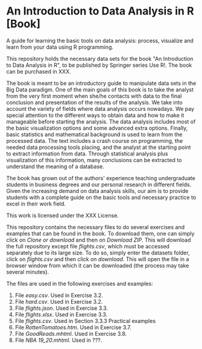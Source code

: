# An Introduction to Data Analysis in R [Book]

A guide for learning the basic tools on data analysis: process, visualize and learn from your data using R programming.

This repository holds the necessary data sets for the book "An Introduction to Data Analysis in R", to be published by Springer series Use R!. The book can be purchased in XXX.

The book is meant to be an introductory guide to manipulate data sets in the Big Data paradigm. One of the main goals of this book is to take the analyst from the very first moment when she/he contacts with data to the final conclusion and presentation of the results of the analysis. We take into account the variety of fields where data analysis occurs nowadays. We pay special attention to the different ways to obtain data and how to make it manageable before starting the analysis. The data analysis includes most of the basic visualization options and some advanced extra options. Finally, basic statistics and mathematical background is used to learn from the processed data. The text includes a crash course on programming, the needed data processing tools placing, and the analyst at the starting point to extract information from data. Through statistical analysis plus visualization of this information, many conclusions can be extracted to understand the meaning of a database.

The book has grown out of the authors' experience teaching undergraduate students in business degrees and our personal research in different fields. Given the increasing demand on data analysis skills, our aim is to provide students with a complete guide on the basic tools and necessary practice to excel in their work field. 

This work is licensed under the XXX License.

This repository contains the necessary files to do several exercises and examples that can be found in the book. To download them, one can simply click on *Clone or download* and then on *Download ZIP*. This will download the full repository except file *flights.csv*, which must be accessed separately due to its large size. To do so, simply enter the datasets folder, click on *flights.csv* and then click on *download*. This will open the file in a browser window from which it can be downloaded (the process may take several minutes).

The files are used in the following exercises and examples:

1. File *easy.csv*. Used in Exercise 3.2.
2. File *hard.csv*. Used in Exercise 3.2.
3. File *flights.json*. Used in Exercise 3.3.
4. File *flights.xlsx*. Used in Exercise 3.3.
5. File *flights.csv*. Used in Section 3.3.3 Practical examples 
6. File *RottenTomatoes.htm*. Used in Exercise 3.7.
7. File *GoodReads.mhtml*. Used in Exercise 3.8.
8. File *NBA 19_20.mhtml*. Used in ???. 
